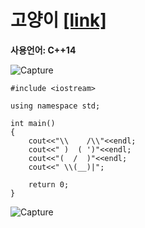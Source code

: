 # 고양이 [[link]](https://www.acmicpc.net/problem/10171)
**사용언어: C++14**

![Capture](https://user-images.githubusercontent.com/38516906/65811225-289f3a80-e183-11e9-8033-2db73a03819d.PNG)

```
#include <iostream>
     
using namespace std;

int main()
{
    cout<<"\\    /\\"<<endl;
    cout<<" )  ( ')"<<endl;
    cout<<"(  /  )"<<endl;
    cout<<" \\(__)|";
    
    return 0;
}     
```

![Capture](https://user-images.githubusercontent.com/38516906/65811212-0e655c80-e183-11e9-99de-7b37f129ddfc.PNG)
